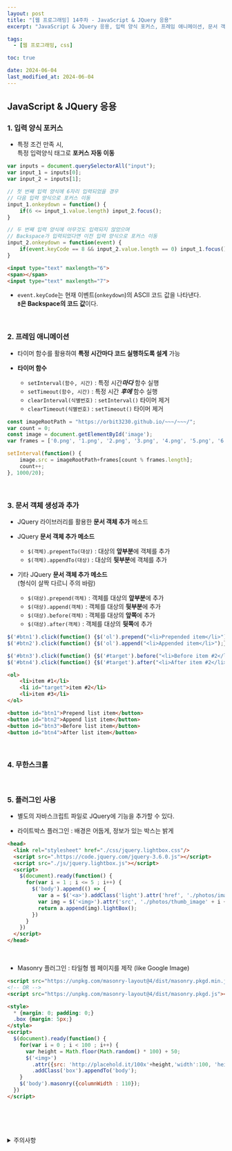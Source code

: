 ```yaml
---
layout: post
title: "[웹 프로그래밍] 14주차 - JavaScript & JQuery 응용"
excerpt: "JavaScript & JQuery 응용, 입력 양식 포커스, 프레임 애니메이션, 문서 객체 생성과 추가"

tags:
  - [웹 프로그래밍, css]

toc: true

date: 2024-06-04
last_modified_at: 2024-06-04
---
```

## JavaScript & JQuery 응용
### 1. 입력 양식 포커스
- 특정 조건 만족 시,  
특정 입력양식 태그로 **포커스 자동 이동**  

```js
var inputs = document.querySelectorAll("input");
var input_1 = inputs[0];
var input_2 = inputs[1];

// 첫 번째 입력 양식에 6자리 입력되었을 경우
// 다음 입력 양식으로 포커스 이동
input_1.onkeydown = function() {
    if(6 <= input_1.value.length) input_2.focus();
}

// 두 번째 입력 양식에 아무것도 입력되지 않았으며
// Backspace가 입력되었다면 이전 입력 양식으로 포커스 이동
input_2.onkeydown = function(event) {
    if(event.keyCode == 8 && input_2.value.length == 0) input_1.focus();
}
```

```html
<input type="text" maxlength="6">
<span></span>
<input type="text" maxlength="7">
```

- `event.keyCode`는 현재 이벤트(`onkeydown`)의 ASCII 코드 값을 나타낸다.  
**`8`은 Backspace의 코드 값**이다.  

<br>

### 2. 프레임 애니메이션
- 타이머 함수를 활용하여 **특정 시간마다 코드 실행하도록 설계** 가능  

- **타이머 함수**
  - `setInterval(함수, 시간)` : 특정 시간***마다*** 함수 실행
  - `setTimeout(함수, 시간)` : 특정 시간 ***후에*** 함수 실행
  - `clearInterval(식별번호)` : `setInterval()` 타이머 제거
  - `clearTimeout(식별번호)` : `setTimeout()` 타이머 제거  

```js
const imageRootPath = "https://orbit3230.github.io/~~~/~~~/";
var count = 0;
const image = document.getElementById('image');
var frames = ['0.png', '1.png', '2.png', '3.png', '4.png', '5.png', '6.png', '7.png', '8.png'];

setInterval(function() {
    image.src = imageRootPath+frames[count % frames.length];
    count++;
}, 1000/20);
```

<br>

### 3. 문서 객체 생성과 추가
- JQuery 라이브러리를 활용한 **문서 객체 추가** 메소드

- JQuery **문서 객체 추가 메소드**
  - `$(객체).prepentTo(대상)` : 대상의 **앞부분**에 객체를 추가
  - `$(객체).appendTo(대상)` : 대상의 **뒷부분**에 객체를 추가  

- 기타 JQuery **문서 객체 추가 메소드**  
(형식이 살짝 다르니 주의 바람)
  - `$(대상).prepend(객체)` : 객체를 대상의 **앞부분**에 추가
  - `$(대상).append(객체)` : 객체를 대상의 **뒷부분**에 추가
  - `$(대상).before(객체)` : 객체를 대상의 **앞쪽**에 추가
  - `$(대상).after(객체)` : 객체를 대상의 **뒷쪽**에 추가  

```js
$('#btn1').click(function() {$('ol').prepend("<li>Prepended item</li>");});
$('#btn2').click(function() {$('ol').append("<li>Appended item</li>");});

$('#btn3').click(function() {$('#target').before("<li>Before item #2</li>");});
$('#btn4').click(function() {$('#target').after("<li>After item #2</li>");});
```

```html
<ol>
    <li>item #1</li>
    <li id="target">item #2</li>
    <li>item #3</li>
</ol>

<button id="btn1">Prepend list item</button>
<button id="btn2">Append list item</button>
<button id="btn3">Before list item</button>
<button id="btn4">After list item</button>
```

<br>

### 4. 무한스크롤


<br>

### 5. 플러그인 사용
- 별도의 자바스크립트 파일로 JQuery에 기능을 추가할 수 있다.  

- 라이트박스 플러그인 : 배경은 어둡게, 정보가 있는 박스는 밝게

```html
<head>
  <link rel="stylesheet" href="./css/jquery.lightbox.css"/>
  <script src=".https://code.jquery.com/jquery-3.6.0.js"></script>
  <script src="./js/jquery.lightbox.js"></script>
  <script>
    $(document).ready(function() {
      for(var i = 1 ; i <= 5 ; i++) {
        $('body').append(() => {
          var a = $('<a>').addClass('light').attr('href', './photos/image' + i + '.jpg');
          var img = $('<img>').attr('src', './photos/thumb_image' + i + '.jpg');
          return a.append(img).lightBox();
        })
      }
    })
  </script>
</head>
```

<br>

- Masonry 플러그인 : 타일형 웹 페이지를 제작 (like Google Image)

```html
<script src="https://unpkg.com/masonry-layout@4/dist/masonry.pkgd.min.js"></script>
<!-- OR -->
<script src="https://unpkg.com/masonry-layout@4/dist/masonry.pkgd.js"></script>
```

```html
<style>
  * {margin: 0; padding: 0;}
  .box {margin: 5px;}
</style>
<script>
  $(document).ready(function() {
    for(var i = 0 ; i < 100 ; i++) {
      var height = Math.floor(Math.random() * 100) + 50;
      $('<img>')
        .attr({src: 'http://placehold.it/100x'+height,'width':100, 'height':height})
        .addClass('box').appendTo('body');
    }
    $('body').masonry({columnWidth : 110});
  })
</script>
```

<br>
<br>
<br>
<br>
<details>
<summary>주의사항</summary>
<div markdown="1">

이 포스팅은 강원대학교 김아욱 교수님의 웹 프로그래밍 수업을 들으며 내용을 정리 한 것입니다.  
수업 내용에 대한 저작권은 교수님께 있으니,  
다른 곳으로의 무분별한 내용 복사를 자제해 주세요.

</div>
</details>